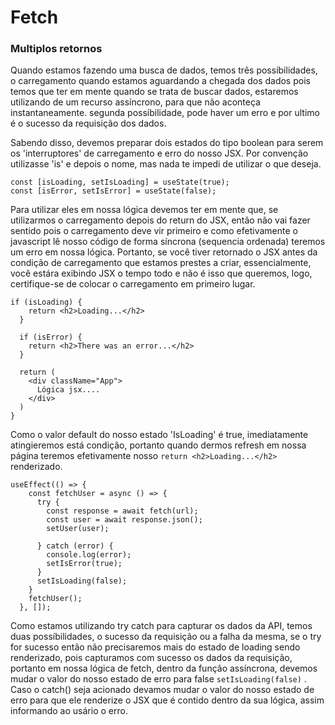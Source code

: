 # Fetch 

### Multiplos retornos 
Quando estamos fazendo uma busca de dados,
temos três possíbilidades, o carregamento quando estamos
aguardando a chegada dos dados pois temos que ter em mente
quando se trata de buscar dados, estaremos utilizando de um recurso assíncrono,
para que não aconteça instantaneamente. segunda possíbilidade,
pode haver um erro e por ultimo é o sucesso da requisição dos dados.

Sabendo disso, devemos preparar dois estados do tipo boolean para
serem os 'interruptores' de carregamento e erro do nosso JSX. Por convenção
utilizasse 'is' e depois o nome, mas nada te impedi de utilizar o que deseja.
```
const [isLoading, setIsLoading] = useState(true);
const [isError, setIsError] = useState(false);
```
Para utilizar eles em nossa lógica devemos ter em mente que,
se utilizarmos o carregamento depois do return do JSX, então não vai
fazer sentido pois o carregamento deve vir primeiro e como 
efetivamente o javascript lê nosso código de forma síncrona (sequencia ordenada) teremos um erro
em nossa lógica. Portanto, se você tiver retornado o JSX antes da condição de carregamento
que estamos prestes a criar, essencialmente, você estára exibindo
JSX o tempo todo e não é isso que queremos, logo, certifique-se de colocar
o carregamento em primeiro lugar.

```
if (isLoading) {
    return <h2>Loading...</h2>
  }

  if (isError) {
    return <h2>There was an error...</h2>
  }

  return (
    <div className="App">
      Lógica jsx....
    </div>
  )
}
```

Como o valor default do nosso estado 'IsLoading' é true, imediatamente atingieremos está condição,
portanto quando dermos refresh em nossa página teremos efetivamente  nosso ``` return <h2>Loading...</h2> ``` renderizado.

```
useEffect(() => {
    const fetchUser = async () => {
      try {
        const response = await fetch(url);
        const user = await response.json();
        setUser(user);

      } catch (error) {
        console.log(error);
        setIsError(true);
      }
      setIsLoading(false);
    }
    fetchUser();
  }, []);
```

Como estamos utilizando try catch para capturar os dados da API, temos duas possíbilidades, o sucesso da requisição ou a falha da mesma, se o try for sucesso então não precisaremos mais do estado de loading sendo renderizado, pois capturamos com sucesso os dados da requisição, portanto
em nossa lógica de fetch, dentro da função assíncrona, devemos mudar o valor do nosso estado de erro para false ```setIsLoading(false)``` . Caso o catch() seja acionado devamos mudar o valor do nosso estado de erro para que ele renderize o JSX que é contido dentro da sua lógica, assim informando ao usário o erro.






